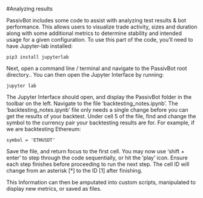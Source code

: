 #Analyzing results

PassivBot includes some code to assist with analyzing test results & bot performance. This allows users to visualize trade activity, sizes and duration along with some additional metrics to determine stability and intended usage for a given configuration. To use this part of the code, you’ll need to have Jupyter-lab installed:

`pip3 install jupyterlab`

Next, open a command line / terminal and navigate to the PassivBot root directory.. You can then open the Jupyter Interface by running:

`jupyter lab`

The Jupyter Interface should open, and display the PassivBot folder in the toolbar on the left. Navigate to the file ‘backtesting_notes.ipynb’. The ‘backtesting_notes.ipynb’ file only needs a single change before you can get the results of your backtest. Under cell 5 of the file, find and change the symbol to the currency pair your backtesting results are for. For example, if we are backtesting Ethereum:

`symbol = 'ETHUSDT'`

Save the file, and return focus to the first cell. You may now use ‘shift + enter’ to step through the code sequentially, or hit the ‘play’ icon. Ensure each step finishes before proceeding to run the next step. The cell ID will change from an asterisk [*] to the ID [1] after finishing.

This Information can then be amputated into custom scripts, manipulated to display new metrics, or saved as files.
